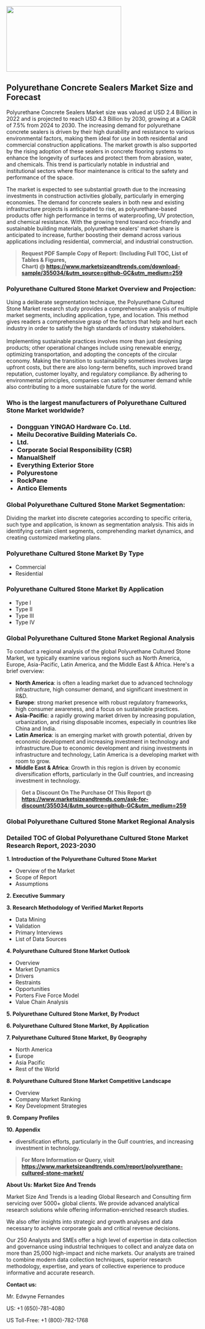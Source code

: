 <p><img class="alignnone size-medium wp-image-20088" src="https://ffe5etoiles.com/wp-content/uploads/2024/12/MST1-300x171.png" alt="" width="300" height="171" /></p><h2>Polyurethane Concrete Sealers Market Size and Forecast</h2><p>Polyurethane Concrete Sealers Market size was valued at USD 2.4 Billion in 2022 and is projected to reach USD 4.3 Billion by 2030, growing at a CAGR of 7.5% from 2024 to 2030. The increasing demand for polyurethane concrete sealers is driven by their high durability and resistance to various environmental factors, making them ideal for use in both residential and commercial construction applications. The market growth is also supported by the rising adoption of these sealers in concrete flooring systems to enhance the longevity of surfaces and protect them from abrasion, water, and chemicals. This trend is particularly notable in industrial and institutional sectors where floor maintenance is critical to the safety and performance of the space.</p><p>The market is expected to see substantial growth due to the increasing investments in construction activities globally, particularly in emerging economies. The demand for concrete sealers in both new and existing infrastructure projects is anticipated to rise, as polyurethane-based products offer high performance in terms of waterproofing, UV protection, and chemical resistance. With the growing trend toward eco-friendly and sustainable building materials, polyurethane sealers' market share is anticipated to increase, further boosting their demand across various applications including residential, commercial, and industrial construction.</p></p><blockquote id="" class=""><strong>Request PDF Sample Copy of Report: (Including Full TOC, List of Tables &amp; Figures, Chart)&nbsp;@&nbsp;<strong><a href="https://www.marketsizeandtrends.com/download-sample/355034/&utm_source=github-GC&utm_medium=259" target="_blank">https://www.marketsizeandtrends.com/download-sample/355034/&utm_source=github-GC&utm_medium=259</a></strong></strong></blockquote><h3 id="" class="">Polyurethane Cultured Stone Market&nbsp;Overview and Projection:</h3><p id="" class="">Using a deliberate segmentation technique, the Polyurethane Cultured Stone Market research study provides a comprehensive analysis of multiple market segments, including application, type, and location. This method gives readers a comprehensive grasp of the factors that help and hurt each industry in order to satisfy the high standards of industry stakeholders. <br /> <br />Implementing sustainable practices involves more than just designing products; other operational changes include using renewable energy, optimizing transportation, and adopting the concepts of the circular economy. Making the transition to sustainability sometimes involves large upfront costs, but there are also long-term benefits, such improved brand reputation, customer loyalty, and regulatory compliance. By adhering to environmental principles, companies can satisfy consumer demand while also contributing to a more sustainable future for the world.</p><h3 id="" class="">Who is the largest manufacturers of&nbsp;Polyurethane Cultured Stone Market worldwide?</h3><h3 class=""><p><ul><li>Dongguan YINGAO Hardware Co. Ltd. </li><li> Meilu Decorative Building Materials Co. </li><li> Ltd. </li><li> Corporate Social Responsibility (CSR) </li><li> ManualShelf </li><li> Everything Exterior Store </li><li> Polyurestone </li><li> RockPane </li><li> Antico Elements</li></ul></p></h3><h3 id="" class="">Global&nbsp;Polyurethane Cultured Stone Market Segmentation:</h3><p id="" class="">Dividing the market into discrete categories according to specific criteria, such type and application, is known as segmentation analysis. This aids in identifying certain client segments, comprehending market dynamics, and creating customized marketing plans.</p><h3 id="" class="">Polyurethane Cultured Stone Market&nbsp;By Type</h3><p><p><ul><li>Commercial</li><li> Residential</p></li></ul></p></p><h3 id="" class="">Polyurethane Cultured Stone Market&nbsp;By Application</h3><p class=""><p><ul><li>Type I</li><li> Type II</li><li> Type III</li><li> Type IV</li></ul></p></p><h3 id="" class="">Global Polyurethane Cultured Stone Market Regional Analysis</h3><p id="" class="">To conduct a regional analysis of the global Polyurethane Cultured Stone Market, we typically examine various regions such as North America, Europe, Asia-Pacific, Latin America, and the Middle East &amp; Africa. Here's a brief overview:</p><ul><li><strong>North America</strong>: is often a leading market due to advanced technology infrastructure, high consumer demand, and significant investment in R&amp;D.</li><li><strong>Europe</strong>: strong market presence with robust regulatory frameworks, high consumer awareness, and a focus on sustainable practices.</li><li><strong>Asia-Pacific</strong>: a rapidly growing market driven by increasing population, urbanization, and rising disposable incomes, especially in countries like China and India.</li><li><strong>Latin America</strong>: is an emerging market with growth potential, driven by economic development and increasing investment in technology and infrastructure.Due to economic development and rising investments in infrastructure and technology, Latin America is a developing market with room to grow.</li><li><strong>Middle East &amp; Africa</strong>: Growth in this region is driven by economic diversification efforts, particularly in the Gulf countries, and increasing investment in technology.</li></ul><blockquote id="" class=""><strong>Get a Discount On The Purchase Of This Report @ <strong><a href="https://www.marketsizeandtrends.com/ask-for-discount/355034/&utm_source=github-GC&utm_medium=259" target="_blank">https://www.marketsizeandtrends.com/ask-for-discount/355034/&utm_source=github-GC&utm_medium=259</a></strong></strong></blockquote><h3 id="" class="">Global Polyurethane Cultured Stone Market Regional Analysis</h3><h3 id="" class="">Detailed TOC of Global Polyurethane Cultured Stone Market Research Report, 2023-2030</h3><p id="" class=""><strong>1. Introduction of the Polyurethane Cultured Stone Market</strong></p><ul><li>Overview of the Market</li><li>Scope of Report</li><li>Assumptions</li></ul><p id="" class=""><strong>2. Executive Summary</strong></p><p id="" class=""><strong>3. Research Methodology of Verified Market Reports</strong></p><ul><li>Data Mining</li><li>Validation</li><li>Primary Interviews</li><li>List of Data Sources</li></ul><p id="" class=""><strong>4. Polyurethane Cultured Stone Market Outlook</strong></p><ul><li>Overview</li><li>Market Dynamics</li><li>Drivers</li><li>Restraints</li><li>Opportunities</li><li>Porters Five Force Model</li><li>Value Chain Analysis</li></ul><p id="" class=""><strong>5. Polyurethane Cultured Stone Market, By Product</strong></p><p id="" class=""><strong>6. Polyurethane Cultured Stone Market, By Application</strong></p><p id="" class=""><strong>7. Polyurethane Cultured Stone Market, By Geography</strong></p><ul><li>North America</li><li>Europe</li><li>Asia Pacific</li><li>Rest of the World</li></ul><p id="" class=""><strong>8. Polyurethane Cultured Stone Market Competitive Landscape</strong></p><ul><li>Overview</li><li>Company Market Ranking</li><li>Key Development Strategies</li></ul><p id="" class=""><strong>9. Company Profiles</strong></p><p id="" class=""><strong>10. Appendix</strong></p><ul><li>diversification efforts, particularly in the Gulf countries, and increasing investment in technology.</li></ul><blockquote id="" class=""><strong>For More Information or Query, visit <strong><strong><a href="https://www.marketsizeandtrends.com/report/polyurethane-cultured-stone-market/" target="_blank">https://www.marketsizeandtrends.com/report/polyurethane-cultured-stone-market/</a></strong></strong></strong></blockquote><p id="" class=""><strong>About Us: Market Size And Trends</strong></p><p id="" class="">Market Size And Trends is a leading Global Research and Consulting firm servicing over 5000+ global clients. We provide advanced analytical research solutions while offering information-enriched research studies.</p><p id="" class="">We also offer insights into strategic and growth analyses and data necessary to achieve corporate goals and critical revenue decisions.</p><p id="" class="">Our 250 Analysts and SMEs offer a high level of expertise in data collection and governance using industrial techniques to collect and analyze data on more than 25,000 high-impact and niche markets. Our analysts are trained to combine modern data collection techniques, superior research methodology, expertise, and years of collective experience to produce informative and accurate research.</p><p id="" class=""><strong>Contact us:</strong></p><p id="" class="">Mr. Edwyne Fernandes</p><p id="" class="">US: +1 (650)-781-4080</p><p id="" class="">US Toll-Free: +1 (800)-782-1768</p>
